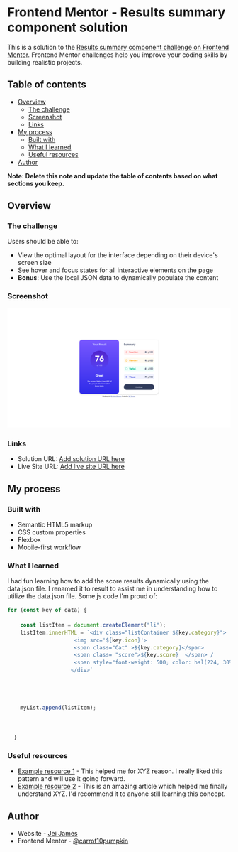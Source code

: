 # Frontend Mentor - Results summary component solution

This is a solution to the [Results summary component challenge on Frontend Mentor](https://www.frontendmentor.io/challenges/results-summary-component-CE_K6s0maV). Frontend Mentor challenges help you improve your coding skills by building realistic projects. 

## Table of contents

- [Overview](#overview)
  - [The challenge](#the-challenge)
  - [Screenshot](#screenshot)
  - [Links](#links)
- [My process](#my-process)
  - [Built with](#built-with)
  - [What I learned](#what-i-learned)
  - [Useful resources](#useful-resources)
- [Author](#author)


**Note: Delete this note and update the table of contents based on what sections you keep.**

## Overview

### The challenge

Users should be able to:

- View the optimal layout for the interface depending on their device's screen size
- See hover and focus states for all interactive elements on the page
- **Bonus**: Use the local JSON data to dynamically populate the content

### Screenshot

![](assets/images/resultscreenshot.png)




### Links

- Solution URL: [Add solution URL here](https://your-solution-url.com)
- Live Site URL: [Add live site URL here](https://your-live-site-url.com)

## My process

### Built with

- Semantic HTML5 markup
- CSS custom properties
- Flexbox
- Mobile-first workflow




### What I learned

I had fun learning how to add the score results dynamically using the data.json file. I renamed it to result to assist me in understanding how to utilize the data.json file.  Some js code I'm proud of:




``` js 
for (const key of data) {

    const listItem = document.createElement("li");
    listItem.innerHTML = `<div class="listContainer ${key.category}">
                     <img src='${key.icon}'> 
                     <span class="Cat" >${key.category}</span>  
                     <span class= "score">${key.score}  </span> / 
                     <span style="font-weight: 500; color: hsl(224, 30%, 27%);">100</span>
                    </div>`




    myList.append(listItem);



  }

```



### Useful resources

- [Example resource 1](https://www.example.com) - This helped me for XYZ reason. I really liked this pattern and will use it going forward.
- [Example resource 2](https://www.example.com) - This is an amazing article which helped me finally understand XYZ. I'd recommend it to anyone still learning this concept.


## Author

- Website - [Jei James](https://jeijames.netlify.app/)
- Frontend Mentor - [@carrot10pumpkin](https://www.frontendmentor.io/profile/carrot10pumpkin)



